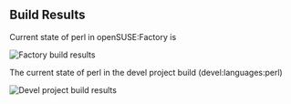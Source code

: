 
## Build Results

Current state of perl in openSUSE:Factory is

![Factory build results](https://br.opensuse.org/status/openSUSE:Factory/perl-Test-TCP/standard)

The current state of perl in the devel project build (devel:languages:perl)

![Devel project build results](https://br.opensuse.org/status/devel:languages:perl/perl-Test-TCP)


